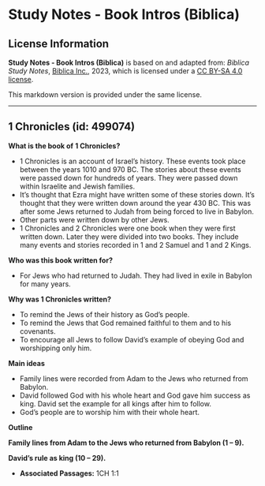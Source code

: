 # Study Notes - Book Intros (Biblica)

## License Information

**Study Notes - Book Intros (Biblica)** is based on and adapted from: _Biblica Study Notes_, [Biblica Inc.](https://www.biblica.com/), 2023, which is licensed under a [CC BY-SA 4.0 license](https://creativecommons.org/licenses/by-sa/4.0/legalcode.en).

This markdown version is provided under the same license.



--------------------------------

## 1 Chronicles (id: 499074)

**What is the book of** **1 Chronicles?**

* 1 Chronicles is an account of Israel’s history. These events took place between the years 1010 and 970 BC. The stories about these events were passed down for hundreds of years. They were passed down within Israelite and Jewish families.
* It’s thought that Ezra might have written some of these stories down. It’s thought that they were written down around the year 430 BC. This was after some Jews returned to Judah from being forced to live in Babylon.
* Other parts were written down by other Jews.
* 1 Chronicles and 2 Chronicles were one book when they were first written down. Later they were divided into two books. They include many events and stories recorded in 1 and 2 Samuel and 1 and 2 Kings.

**Who was this book written for?**

* For Jews who had returned to Judah. They had lived in exile in Babylon for many years.

**Why was 1 Chronicles written?**

* To remind the Jews of their history as God’s people.
* To remind the Jews that God remained faithful to them and to his covenants.
* To encourage all Jews to follow David’s example of obeying God and worshipping only him.

**Main ideas**

* Family lines were recorded from Adam to the Jews who returned from Babylon.
* David followed God with his whole heart and God gave him success as king. David set the example for all kings after him to follow.
* God’s people are to worship him with their whole heart.

**Outline**

**Family lines from Adam to the Jews who returned from Babylon (1 – 9\).**

**David’s rule as king (10 – 29\).**

* **Associated Passages:** 1CH 1:1

